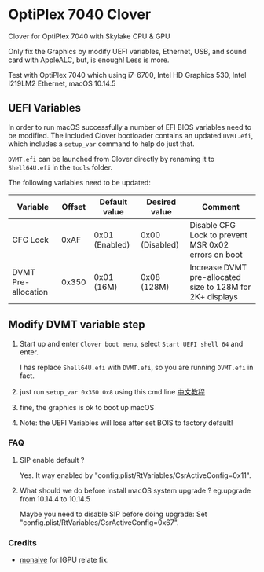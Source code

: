# OptiPlex 7040 Clover
Clover for OptiPlex 7040 with Skylake CPU & GPU

Only fix the Graphics by modify UEFI variables, Ethernet, USB, and sound card with AppleALC, but, is enough! Less is more.

Test with OptiPlex 7040 which using i7-6700, Intel HD Graphics 530, Intel I219LM2 Ethernet, macOS 10.14.5

## UEFI Variables

In order to run macOS successfully a number of EFI BIOS variables need to be modified. The included Clover bootloader contains an updated `DVMT.efi`, which includes a `setup_var` command to help do just that.

`DVMT.efi` can be launched from Clover directly by renaming it to `Shell64U.efi` in the `tools` folder.

The following variables need to be updated:

| Variable              | Offset | Default value  | Desired value   | Comment                                                    |
|-----------------------|--------|----------------|-----------------|------------------------------------------------------------|
| CFG Lock              | 0xAF   | 0x01 (Enabled) | 0x00 (Disabled) | Disable CFG Lock to prevent MSR 0x02 errors on boot        |
| DVMT Pre-allocation   | 0x350  | 0x01 (16M)     | 0x08 (128M)     | Increase DVMT pre-allocated size to 128M for 2K+ displays  |

## Modify DVMT variable step

1. Start up and enter `Clover boot menu`, select `Start UEFI shell 64` and enter.
   
   I has replace `Shell64U.efi` with `DVMT.efi`, so you are running `DVMT.efi` in fact.
   
3. just run `setup_var 0x350 0x8` using this cmd line [中文教程](https://zhuanlan.zhihu.com/p/39798235)

4. fine, the graphics is ok to boot up macOS

5. Note: the UEFI Variables will lose after set BOIS to factory default!

### FAQ
1. SIP enable default ?

   Yes. It way enabled by "config.plist/RtVariables/CsrActiveConfig=0x11".
2. What should we do before install macOS system upgrade ? eg.upgrade from 10.14.4 to 10.14.5
  
   Maybe you need to disable SIP before doing upgrade: Set "config.plist/RtVariables/CsrActiveConfig=0x67".

### Credits
- [monaive](https://github.com/monaive) for IGPU relate fix.
